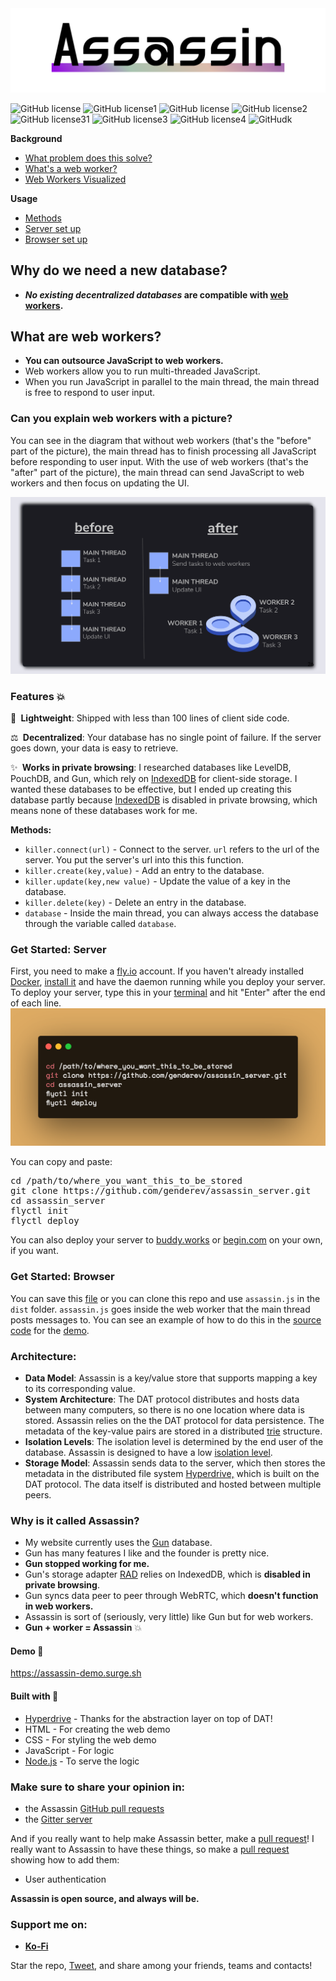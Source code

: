 <img alt="ASSASSIN" src="https://raw.githubusercontent.com/genderev/assassin/master/assets/assassin.png">



![GitHub license](https://img.shields.io/github/license/Naereen/StrapDown.js.svg)
![GitHub license1](https://img.shields.io/github/languages/top/genderev/assassin)
![GitHub license](https://img.shields.io/github/issues-pr-closed-raw/genderev/assassin)
![GitHub license2](https://img.shields.io/github/languages/code-size/genderev/assassin)
![GitHub license31](https://img.shields.io/github/issues/genderev/assassin)
![GitHub license3](https://img.shields.io/github/issues-pr/genderev/assassin)
![GitHub license4](https://img.shields.io/github/contributors/genderev/assassin)
![GitHudk](https://img.shields.io/gitter/room/genderev/assassin)

<nav>
  <p><strong>Background</strong></p>
  <ul>
    <li><a href="#why-database">What problem does this solve?</a></li>
     <li><a href="#what-worker">What's a web worker?</a></li>
     <li><a href="#worker-picture">Web Workers Visualized</a></li>
  </ul>
  
  <p><strong>Usage</strong></p>
  <ul>
     <li><a href="#methods">Methods</a></li>

    
   <li><a href="#install-server">Server set up</a></li>

  <li><a href="#install-browser">Browser set up</a></li>
  </ul>
  
  
</nav>





<article>
<h1 id="why-database"> Why do we need a new database? </h1>
<ul><li> <strong><em>No existing decentralized databases</em> are compatible with <a href="https://developer.mozilla.org/en-US/docs/Web/API/Web_Workers_API/Using_web_workers">web workers</a>.</strong> </li></ul>
<h2 id="what-worker"> What are web workers? </h2>
  <ul>
<li> <strong>You can outsource JavaScript to web workers. </strong></li>
    <li>Web workers allow you to run multi-threaded JavaScript.</li> 
  <li>When you run JavaScript in parallel to the main thread, the main thread is free to respond to user input.  </li>
    </ul>
<h3 id="worker-picture"> Can you explain web workers with a picture? </h3>
<p>You can see in the diagram that without web workers (that's the "before" part of the picture), the main thread has to finish processing all JavaScript before responding to user input. With the use of web workers (that's the "after" part of the picture), the main thread can send JavaScript to web workers and then focus on updating the UI.</p>
<img alt="web worker diagram" src="https://raw.githubusercontent.com/genderev/assassin/master/assets/diagram.png">

<h3 id="features">
  Features 💥
</h3>

<p>💫&nbsp;<strong> Lightweight</strong>: Shipped with less than 100 lines of client side code. </p>

<p>⚖️&nbsp;<strong> Decentralized</strong>: Your database has no single point of failure. If the server goes down, your data is easy to retrieve. </p>

<p>✨&nbsp;<strong> Works in private browsing</strong>: I researched databases like LevelDB, PouchDB, and Gun, which rely on <a href="https://developer.mozilla.org/en-US/docs/Web/API/IndexedDB_API">IndexedDB</a> for client-side storage. I wanted these databases to be effective, but I ended up creating this database partly because <a href="https://developer.mozilla.org/en-US/docs/Web/API/IndexedDB_API">IndexedDB</a> is disabled in private browsing, which means none of these databases work for me. </p> 

<p id="methods"><strong>Methods:</strong></p>

<ul>
<li>
  <code>killer.connect(url)</code> - Connect to the server. <code>url</code> refers to the url of the server. You put the server's url into this this function.</li>
<li>
<code>killer.create(key,value)</code> - Add an entry to the database.</li>
<li>
<code>killer.update(key,new value)</code> - Update the value of a key in the database.</li>
<li>
<code>killer.delete(key)</code> - Delete an entry in the database.</li>
<li>
<code>database</code> - Inside the main thread, you can always access the database through the variable called <code>database</code>. </li></ul>

<h3 id="install-server"> Get Started: Server </h3>
First, you need to make a <a href="https://fly.io/">fly.io</a> account. If you haven't already installed <a href="https://dev.to/skaytech/docker-fundamentals-2ibi">Docker</a>, <a href="https://docs.docker.com/get-docker/">install it</a> and have the daemon running while you deploy your server. To deploy your server, type this in your <a href="https://www.w3schools.com/whatis/whatis_cli.asp">terminal</a> and hit "Enter" after the end of each line.
<img alt="shell" src="https://raw.githubusercontent.com/genderev/assassin/master/assets/carbon(2).png">


You can copy and paste:
<pre>
cd /path/to/where_you_want_this_to_be_stored
git clone https://github.com/genderev/assassin_server.git
cd assassin_server
flyctl init
flyctl deploy
</pre>

You can also deploy your server to <a href="https://buddy.works">buddy.works</a> or <a href="https://begin.com/">begin.com</a> on your own, if you want.
<h3 id="install-browser"> Get Started: Browser </h3>

You can save this <a href="https://raw.githubusercontent.com/genderev/assassin/master/dist/assassin.js">file</a> or you can clone this repo and use <code>assassin.js</code> in the <code>dist</code> folder. <code>assassin.js</code> goes inside the web worker that the main thread posts messages to. You can see an example of how to do this in the <a href="https://github.com/genderev/assassin/tree/master/demo">source code</a> for the <a href="https://assassin-demo.surge.sh/">demo</a>.

<h3 id="arch">Architecture:</h3>

<ul>

<li><strong>Data Model</strong>: Assassin is a key/value store that supports mapping a key to its corresponding value. </li>

<li><strong> System Architecture</strong>: The DAT protocol distributes and hosts data between many computers, so there is no one location where data is stored. Assassin relies on the the DAT protocol for data persistence. The metadata of the key-value pairs are stored in a distributed <a href="https://en.wikipedia.org/wiki/Trie">trie</a> structure.</li>

<li><strong>Isolation Levels</strong>: The isolation level is determined by the end user of the database. Assassin is designed to have a low <a href="https://en.wikipedia.org/wiki/Isolation_(database_systems)">isolation level</a>.</li>

<li><strong>Storage Model</strong>: Assassin sends data to the server, which then stores the metadata in the distributed file system <a href="https://github.com/hypercore-protocol/hyperdrive">Hyperdrive,</a> which is built on the DAT protocol. The data itself is distributed and hosted between multiple peers.</li>

</ul>

<h3 id="name">Why is it called Assassin?</h3><ul>
<li>My website currently uses the <a href="https://gun.eco/">Gun</a> database.</li> <li> Gun has many features I like and the founder is pretty nice. </li><li> <strong>Gun stopped working for me.</strong></li> 
<li>Gun's  storage adapter <a href="https://gun.eco/docs/RAD">RAD</a> relies on IndexedDB, which is <strong>disabled in private browsing</strong>. </li><li>Gun syncs data peer to peer through WebRTC, which <strong>doesn't function in web workers.</strong></li>
<li>Assassin is sort of (seriously, very little) like Gun but for web workers.</li><li> <strong>Gun + worker = Assassin</strong> 💥 </li></ul>



<h4 id="demo">
  Demo 🚀 
</h4>

<p><a href="https://assassin-demo.surge.sh">https://assassin-demo.surge.sh</a></p>

<h4 id="built-with">
  Built with 🔧
</h4>

<ul>
<li>
<a href="https://github.com/hypercore-protocol/hyperdrive">Hyperdrive</a> - Thanks for the abstraction layer on top of DAT!</li>
<li>HTML - For creating the web demo</li>
<li>CSS - For styling the web demo</li>
<li>JavaScript - For logic</li>
<li>
<a href="https://nodejs.org">Node.js</a> - To serve the logic</li>
</ul>

<h3 id="connect">Make sure to share your opinion in:</h3>

<ul>
<li>the Assassin <a href="https://github.com/genderev/assassin/pulls">GitHub pull requests</a>
</li>
<li>the <a href="https://gitter.im/assassindb/community">Gitter server</a>
</li>
</ul>
     
<p>And if you really want to help make Assassin better, make a <a href="https://github.com/genderev/assassin/pulls">pull request</a>! I really want to Assassin to have these things, so make a <a href="https://github.com/genderev/assassin/pulls">pull request</a> showing how to add them:</p>
<ul>
  <li> User authentication </li>
 </ul>
 

<p><strong>Assassin is open source, and always will be.</strong></p>

<h3>
  <strong>Support me on:</strong>
</h3>

<ul>

<li><strong><a href="https://ko-fi.com/assassindb">Ko-Fi</a></strong></li>


</ul>

<p>Star the repo, <a href="https://twitter.com/intent/tweet?url=https%3A%2F%2Fgithub.com%2Fgenderev%2Fassassin&text=Assassin%20works%20to%20kill%20slow%20database%20transactions.">Tweet</a>, and share among your friends, teams and contacts! </p>
</article>
